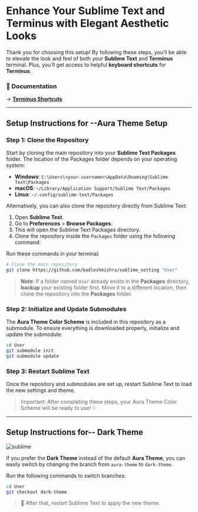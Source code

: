 
# Enhance Your Sublime Text and Terminus with Elegant Aesthetic Looks

Thank you for choosing this setup! By following these steps, you’ll be able to elevate the look and feel of both your **Sublime Text** and **Terminus** terminal. Plus, you’ll get access to helpful **keyboard shortcuts** for **Terminus**.
###  📕 Documentation

-> **[Terminus Shortcuts](./KEYBINDINGS.md)**


---

## Setup Instructions for --Aura Theme Setup

### Step 1: Clone the Repository

Start by cloning the main repository into your **Sublime Text Packages** folder. The location of the Packages folder depends on your operating system:

- **Windows**: `C:\Users\<your-username>\AppData\Roaming\Sublime Text\Packages`
- **macOS**: `~/Library/Application Support/Sublime Text/Packages`
- **Linux**: `~/.config/sublime-text/Packages`

Alternatively, you can also clone the repository directly from Sublime Text:

1. Open **Sublime Text**.
2. Go to **Preferences** > **Browse Packages**.
3. This will open the Sublime Text Packages directory.
4. Clone the repository inside the `Packages` folder using the following command:

Run these commands in your terminal:

```bash
# Clone the main repository
git clone https://github.com/badleshmishra/sublime_setting "User"
```
> **Note**: If a folder named `User` already exists in the **Packages** directory, **backup** your existing folder first. Move it to a different location, then clone the repository into the **Packages** folder.

### Step 2: Initialize and Update Submodules

The **Aura Theme Color Scheme** is included in this repository as a submodule. To ensure everything is downloaded properly, initialize and update the submodule:

```bash
cd User
git submodule init
git submodule update
```
### Step 3: Restart Sublime Text

Once the repository and submodules are set up, restart Sublime Text to load the new settings and theme.
> Important: After completing these steps, your Aura Theme Color Scheme will be ready to use! ✨
---

## Setup Instructions for-- Dark Theme 
![sublime](https://github.com/user-attachments/assets/b4a2038d-baa3-4e61-a674-09db1919a0de)

If you prefer the **Dark Theme** instead of the default **Aura Theme**, you can easily switch by changing the branch from `aura-theme` to `dark-theme`.

Run the following commands to switch branches:

```bash
cd User
git checkout dark-theme
```
> 🔄 After that, restart Sublime Text to apply the new theme.

